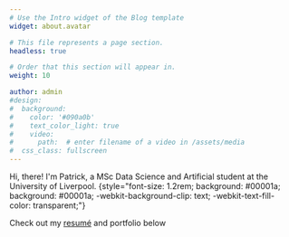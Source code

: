 ```yaml
---
# Use the Intro widget of the Blog template
widget: about.avatar

# This file represents a page section.
headless: true

# Order that this section will appear in.
weight: 10

author: admin
#design:
#  background:
#    color: '#090a0b'
#    text_color_light: true
#    video:
#      path:  # enter filename of a video in /assets/media
#  css_class: fullscreen
---
```


Hi, there! I'm Patrick, a MSc Data Science and Artificial student at the University of Liverpool.
{style="font-size: 1.2rem; background: #00001a; background: #00001a; -webkit-background-clip: text; -webkit-text-fill-color: transparent;"}


Check out my [resumé](/about/) and portfolio below
